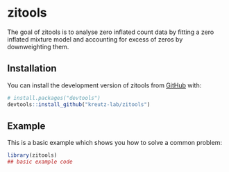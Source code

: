 # zitools

<!-- badges: start -->

<!-- badges: end -->

The goal of zitools is to analyse zero inflated count data by fitting a zero inflated mixture model and accounting for excess of zeros by downweighting them.

## Installation

You can install the development version of zitools from [GitHub](https://github.com/) with:

``` r
# install.packages("devtools")
devtools::install_github("kreutz-lab/zitools")
```

## Example

This is a basic example which shows you how to solve a common problem:

``` r
library(zitools)
## basic example code
```
